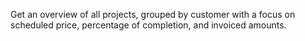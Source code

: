 Get an overview of all projects, grouped by customer with a focus on scheduled price, percentage of completion, and invoiced amounts.